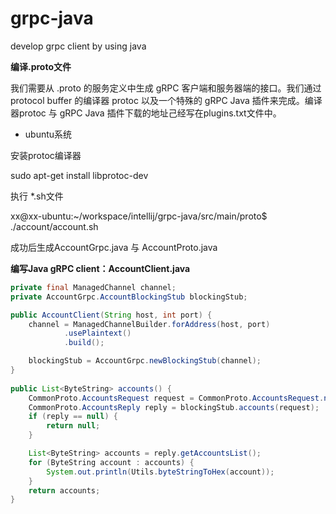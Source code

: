 grpc-java
=========

develop grpc client by using java


**编译.proto文件**

我们需要从 .proto 的服务定义中生成 gRPC 客户端和服务器端的接口。我们通过 protocol buffer 的编译器 protoc 以及一个特殊的 gRPC Java 插件来完成。编译器protoc 与 gRPC Java 插件下载的地址己经写在plugins.txt文件中。


* ubuntu系统

安装protoc编译器

sudo apt-get install libprotoc-dev

执行 *.sh文件

xx@xx-ubuntu:~/workspace/intellij/grpc-java/src/main/proto$ ./account/account.sh

成功后生成AccountGrpc.java 与 AccountProto.java 


**编写Java gRPC client：AccountClient.java**

```Java
private final ManagedChannel channel;
private AccountGrpc.AccountBlockingStub blockingStub;

public AccountClient(String host, int port) {
    channel = ManagedChannelBuilder.forAddress(host, port)
            .usePlaintext()
            .build();

    blockingStub = AccountGrpc.newBlockingStub(channel);
}
    
public List<ByteString> accounts() {
    CommonProto.AccountsRequest request = CommonProto.AccountsRequest.newBuilder().build();
    CommonProto.AccountsReply reply = blockingStub.accounts(request);
    if (reply == null) {
        return null;
    }

    List<ByteString> accounts = reply.getAccountsList();
    for (ByteString account : accounts) {
        System.out.println(Utils.byteStringToHex(account));
    }
    return accounts;
}
```
